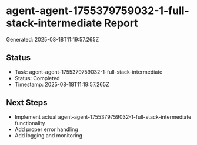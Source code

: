 # agent-agent-1755379759032-1-full-stack-intermediate Report

Generated: 2025-08-18T11:19:57.265Z

## Status
- Task: agent-agent-1755379759032-1-full-stack-intermediate
- Status: Completed
- Timestamp: 2025-08-18T11:19:57.265Z

## Next Steps
- Implement actual agent-agent-1755379759032-1-full-stack-intermediate functionality
- Add proper error handling
- Add logging and monitoring
